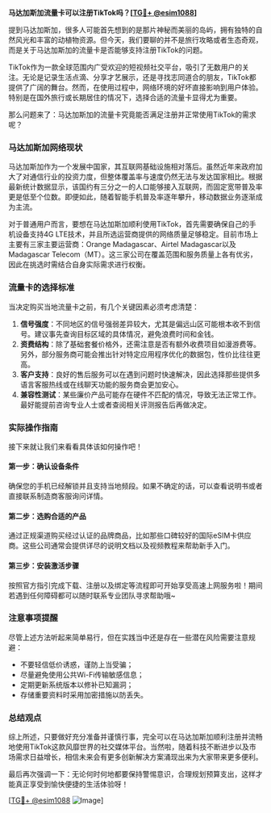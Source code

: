 **马达加斯加流量卡可以注册TikTok吗？[[TG💪+ @esim1088](https://t.me/s/esim1088)]**

提到马达加斯加，很多人可能首先想到的是那片神秘而美丽的岛屿，拥有独特的自然风光和丰富的动植物资源。但今天，我们要聊的并不是旅行攻略或者生态奇观，而是关于马达加斯加的流量卡是否能够支持注册TikTok的问题。

TikTok作为一款全球范围内广受欢迎的短视频社交平台，吸引了无数用户的关注。无论是记录生活点滴、分享才艺展示，还是寻找志同道合的朋友，TikTok都提供了广阔的舞台。然而，在使用过程中，网络环境的好坏直接影响到用户体验。特别是在国外旅行或长期居住的情况下，选择合适的流量卡显得尤为重要。

那么问题来了：马达加斯加的流量卡究竟能否满足注册并正常使用TikTok的需求呢？

### 马达加斯加网络现状

马达加斯加作为一个发展中国家，其互联网基础设施相对落后。虽然近年来政府加大了对通信行业的投资力度，但整体覆盖率与速度仍然无法与发达国家相比。根据最新统计数据显示，该国约有三分之一的人口能够接入互联网，而固定宽带普及率更是低至个位数。即便如此，随着智能手机普及率逐年攀升，移动数据业务逐渐成为主流。

对于普通用户而言，要想在马达加斯加顺利使用TikTok，首先需要确保自己的手机设备支持4G LTE技术，并且所选运营商提供的网络质量足够稳定。目前市场上主要有三家主要运营商：Orange Madagascar、Airtel Madagascar以及Madagascar Telecom（MT）。这三家公司在覆盖范围和服务质量上各有优劣，因此在挑选时需结合自身实际需求进行权衡。

### 流量卡的选择标准

当决定购买当地流量卡之前，有几个关键因素必须考虑清楚：

1. **信号强度**：不同地区的信号强弱差异较大，尤其是偏远山区可能根本收不到信号。建议事先查询目标区域的具体情况，避免浪费时间和金钱。
2. **资费结构**：除了基础套餐价格外，还需注意是否有额外收费项目如漫游费等。另外，部分服务商可能会推出针对特定应用程序优化的数据包，性价比往往更高。
3. **客户支持**：良好的售后服务可以在遇到问题时快速解决，因此选择那些提供多语言客服热线或在线聊天功能的服务商会更加安心。
4. **兼容性测试**：某些廉价产品可能存在硬件不匹配的情况，导致无法正常工作。最好能提前咨询专业人士或者查阅相关评测报告后再做决定。

### 实际操作指南

接下来就让我们来看看具体该如何操作吧！

#### 第一步：确认设备条件
确保您的手机已经解锁并且支持当地频段。如果不确定的话，可以查看说明书或者直接联系制造商客服询问详情。

#### 第二步：选购合适的产品
通过正规渠道购买经过认证的品牌商品，比如那些口碑较好的国际eSIM卡供应商。这些公司通常会提供详尽的说明文档以及视频教程来帮助新手入门。

#### 第三步：安装激活步骤
按照官方指引完成下载、注册以及绑定等流程即可开始享受高速上网服务啦！期间若遇到任何障碍都可以随时联系专业团队寻求帮助哦~

### 注意事项提醒

尽管上述方法听起来简单易行，但在实践当中还是存在一些潜在风险需要注意规避：

- 不要轻信低价诱惑，谨防上当受骗；
- 尽量避免使用公共Wi-Fi传输敏感信息；
- 定期更新系统版本以修补已知漏洞；
- 存储重要资料时采用加密措施以防丢失。

### 总结观点

综上所述，只要做好充分准备并谨慎行事，完全可以在马达加斯加顺利注册并流畅地使用TikTok这款风靡世界的社交媒体平台。当然啦，随着科技不断进步以及市场需求日益增长，相信未来会有更多创新解决方案涌现出来为大家带来更多便利。

最后再次强调一下：无论何时何地都要保持警惕意识，合理规划预算支出，这样才能真正享受到愉快便捷的生活体验呀！

[[TG💪+ @esim1088](https://t.me/s/esim1088) ![Image](https://i.postimg.cc/4NQfJmqS/Snipaste-2025-05-13-00-14-12.png)]